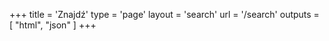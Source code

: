 +++
title = 'Znajdź'
type = 'page'
layout = 'search'
url = '/search'
outputs = [ "html", "json" ]
+++
